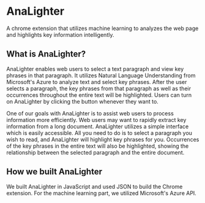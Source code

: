 # AnaLighter
A chrome extension that utilizes machine learning to analyzes the web page and highlights
key information intelligently.
## What is AnaLighter?
AnaLighter enables web users to select a text paragraph and view key 
phrases in that paragraph. It utilizes Natural Language Understanding from
Microsoft's Azure to analyze text and select key phrases. After the user selects 
a paragraph, the key phrases from that paragraph as well as their occurrences
throughout the entire text will be highlighted. Users can turn on AnaLighter by 
clicking the button whenever they want to.

One of our goals with AnaLighter is to assist web users to process information
more efficiently. Web users may want to rapidly extract key information from 
a long document. AnaLighter utilizes a simple interface which is easily accessible.
All you need to do is to select a paragraph you wish to read, and AnaLighter will
highlight key phrases for you. Occurrences of the key phrases in the 
entire text will also be highlighted, showing the relationship between the selected
paragraph and the entire document.
## How we built AnaLighter
We built AnaLighter in JavaScript and used JSON to build the Chrome extension. 
For the machine learning part, we utilized Microsoft's Azure API.